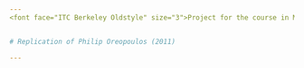 ```yaml
---
<font face="ITC Berkeley Oldstyle" size="3">Project for the course in Microeconometrics | Summer 2020, M.Sc. Economics, Bonn University | [Arbi Kodraj](https://www.aeaweb.org/articles?id=10.1257/app.5.4.111) </font><br/>


# Replication of Philip Oreopoulos (2011)

---
```



